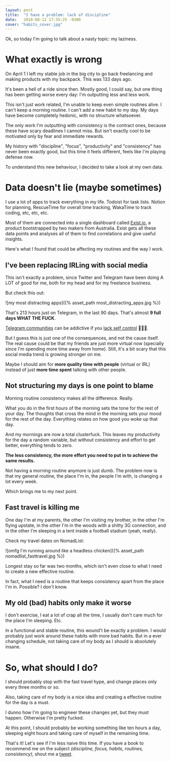 ```yaml
---
layout: post
title:  "I have a problem: lack of discipline"
date:   2018-08-12 17:35:25 -0300
cover: "habits_cover.jpg"
---
```


Ok, so today I'm going to talk about a nasty topic: my laziness.

# What exactly is wrong

On April 1 I left my stable job in the big city to go back freelancing and making products with my backpack. This was 133 days ago.

It's been a hell of a ride since then. Mostly good, I could say, but one thing has been getting worse every day: I'm outputting less and less work.

This isn't just work related, I'm unable to keep even simple routines alive. I can't keep a morning routine. I can't add a new habit to my day. My days have become completely hedonic, with no structure whatsoever.

The only work I'm outputting with consistency is the contract ones, because these have scary deadlines I cannot miss. But isn't exactly cool to be motivated only by fear and immediate rewards.

My history with "discipline", "focus", "productivity" and "consistency" has never been exactly good, but this time it feels different, feels like I'm playing defense now.

To understand this new behaviour, I decided to take a look at my own data.

# Data doesn't lie (maybe sometimes)

I use a lot of apps to track everything in my life. Todoist for task lists. Notion for planning, RescueTime for overall time tracking, WakaTime to track coding, etc, etc, etc.

Most of them are connected into a single dashboard called [Exist.io](https://exist.io), a product bootstrapped by two makers from Australia. Exist gets all these data points and analyses all of them to find correlations and give useful insights.

Here's what I found that could be affecting my routines and the way I work.

## I've been replacing IRLing with social media

This isn't exactly a problem, since Twitter and Telegram have been doing A LOT of good for me, both for my head and for my freelance business.

But check this out:

![my most distracting apps]({% asset_path most_distracting_apps.jpg %})

That's 213 hours just on Telegram, in the last 90 days. That's almost **9 full days WHAT THE FUCK**.

[Telegram communities](https://tglist.co) can be addictive if you [lack self control](https://twitter.com/wipzoo/status/1028640963068088320) 🤷🏻‍♂️.

But I guess this is just one of the consequences, and not the cause itself. The real cause could be that my friends are just more virtual now (specially since I'm spending more time away from home). Still, it's a bit scary that this social media trend is growing stronger on me.

Maybe I should aim for **more quality time with people** (virtual or IRL) instead of just **more time spent** talking with other people.

## Not structuring my days is one point to blame

Morning routine consistency makes all the difference. Really.

What you do in the first hours of the morning sets the tone for the rest of your day. The thoughts that cross the mind in the morning sets your mood for the rest of the day. Everything relates on how good you woke up that day.

And my mornings are now a total clusterfuck. This leaves my productivity for the day a random variable, but without consistency and effort to get better, everything tends to zero.

**The less consistency, the more effort you need to put in to achieve the same results.**

Not having a morning routine anymore is just dumb. The problem now is that my general routine, the place I'm in, the people I'm with, is changing a lot every week.

Which brings me to my next point.

## Fast travel is killing me

One day I'm at my parents, the other I'm visiting my brother, in the other I'm flying upstate, in the other I'm in the woods with a shitty 3G connection, and in the other I'm sleeping in a tent inside a football stadium (yeah, really).

Check my travel dates on NomadList:

![omfg I'm running around like a headless chicken]({% asset_path nomadlist_fasttravel.jpg %})

Longest stay so far was two months, which isn't even close to what I need to create a new effective routine.

In fact, what I need is a routine that keeps consistency apart from the place I'm in. Possible? I don't know.

## My old (bad) habits only make it worse

I don't exercise, I eat a lot of crap all the time, I usually don't care much for the place I'm sleeping. Etc.

In a functional and stable routine, this wound't be exactly a problem. I would probably just work around these habits with more bad habits. But in a ever changing schedule, not taking care of my body as I should is absolutely insane.

# So, what should I do?

I should probably stop with the fast travel hype, and change places only every three months or so.

Also, taking care of my body is a nice idea and creating a effective routine for the day is a must.

I dunno how I'm going to engineer these changes yet, but they must happen. Otherwise I'm pretty fucked.

At this point, I should probably be working something like ten hours a day, sleeping eight hours and taking care of myself in the remaining time.

That's it! Let's see if I'm less naive this time. If you have a book to recommend me on the subject *(discipline, focus, habits, routines, consistency)*, shout me a [tweet](https://twitter.com/lenilsonjr_).
